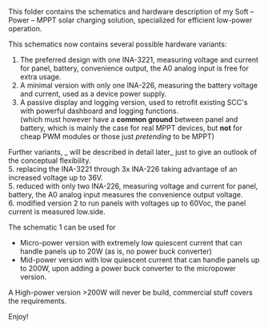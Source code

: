 This folder contains the schematics and hardware description of my Soft – Power – MPPT solar charging solution, specialized for efficient low-power operation.

This schematics now contains several possible hardware variants:
1. The preferred design with one INA-3221, measuring voltage and current for panel, battery, convenience output, the A0 analog input is free for extra usage.
2. A minimal version with only one INA-226, measuring the battery voltage and current, used as a device power supply.
3. A passive display and logging version, used to retrofit existing SCC's with powerful dashboard and logging functions.  
(which must however have a **common ground** between panel and battery, which is mainly the case for real MPPT devices, but **not** for cheap PWM modules or those just *pretending* to be MPPT)   

Further variants, _ will be described in detail later_ just to give an outlook of the conceptual flexibility.  
5. replacing the INA-3221 through 3x INA-226 taking advantage of an increased voltage up to 36V.  
5. reduced with only two INA-226, measuring voltage and current for panel, battery, the A0 analog input measures the convenience output voltage.    
6. modified version 2 to run panels with voltages up to 60Voc, the panel current is measured low.side.  

The schematic 1 can be used for
- Micro-power version with extremely low quiescent current that can handle panels up to 20W (as is, no power buck converter)
- Mid-power version with low quiescent current that can handle panels up to 200W, upon adding a power buck converter to the micropower version.

A High-power version >200W will never be build, commercial stuff covers the requirements.

Enjoy!

